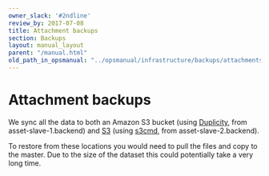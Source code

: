 ```yaml
---
owner_slack: '#2ndline'
review_by: 2017-07-08
title: Attachment backups
section: Backups
layout: manual_layout
parent: "/manual.html"
old_path_in_opsmanual: "../opsmanual/infrastructure/backups/attachments.md"
---
```


# Attachment backups

We sync all the data to both an Amazon S3 bucket (using [Duplicity], from
asset-slave-1.backend) and [S3] (using [s3cmd], from asset-slave-2.backend).

To restore from these locations you would need to pull the files and copy to the master.
Due to the size of the dataset this could potentially take a very long time.

[Duplicity]: http://duplicity.nongnu.org 'Bandwidth-efficient encrypted backup'
[S3]: https://aws.amazon.com/s3/ 'Amazon Simple Storage Service (S3)'
[s3cmd]: http://s3tools.org/s3cmd 'Command-line tool for the Amazon S3 service'
